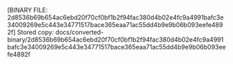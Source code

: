 [BINARY FILE: 2d8536b69b654ac6ebd20f70cf0bf1b2f94fac380d4b02e4fc9a4991bafc3e34009269e5c443e34771517bace365eaa71ac55dd4b9e9b06b093eefe4892f]
Stored copy: docs/converted-binary/2d8536b69b654ac6ebd20f70cf0bf1b2f94fac380d4b02e4fc9a4991bafc3e34009269e5c443e34771517bace365eaa71ac55dd4b9e9b06b093eefe4892f
